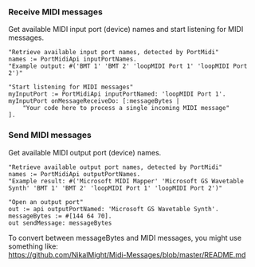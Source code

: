 ### Receive MIDI messages
Get available MIDI input port (device) names and start listening for MIDI messages.

```smalltalk
"Retrieve available input port names, detected by PortMidi"
names := PortMidiApi inputPortNames.
"Example output: #('BMT 1' 'BMT 2' 'loopMIDI Port 1' 'loopMIDI Port 2')"

"Start listening for MIDI messages"
myInputPort := PortMidiApi inputPortNamed: 'loopMIDI Port 1'.
myInputPort onMessageReceiveDo: [:messageBytes | 
    "Your code here to process a single incoming MIDI message"
].

```

### Send MIDI messages
Get available MIDI output port (device) names.

```smalltalk
"Retrieve available output port names, detected by PortMidi"
names := PortMidiApi outputPortNames.
"Example result: #('Microsoft MIDI Mapper' 'Microsoft GS Wavetable Synth' 'BMT 1' 'BMT 2' 'loopMIDI Port 1' 'loopMIDI Port 2')"

"Open an output port"
out := api outputPortNamed: 'Microsoft GS Wavetable Synth'.
messageBytes := #[144 64 70].
out sendMessage: messageBytes
```

To convert between messageBytes and MIDI messages, you might use something like:  
https://github.com/NikalMight/Midi-Messages/blob/master/README.md


